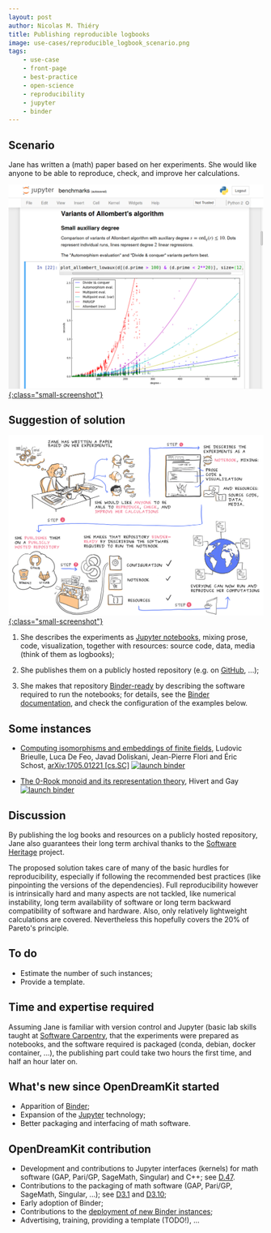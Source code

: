 ```yaml
---
layout: post
author: Nicolas M. Thiéry
title: Publishing reproducible logbooks
image: use-cases/reproducible_logbook_scenario.png
tags:
    - use-case
    - front-page
    - best-practice
    - open-science
    - reproducibility
    - jupyter
    - binder
---
```


## Scenario

Jane has written a (math) paper based on her experiments. She would
like anyone to be able to reproduce, check, and improve her calculations.

[ ![a binder logbook screenshot](/public/images/use-cases/reproducible_logbook_example.png){:class="small-screenshot"} ](/public/images/use-cases/reproducible_logbook_example.png)

## Suggestion of solution

[ ![picture of the suggested solution](/public/images/use-cases/reproducible_logbook.png){:class="small-screenshot"} ](/public/images/use-cases/reproducible_logbook.png)


1.  She describes the experiments as [Jupyter notebooks](http://jupyter.org),
    mixing prose, code, visualization, together with resources: source
    code, data, media (think of them as logbooks);

2.  She publishes them on a publicly hosted repository
    (e.g. on [GitHub](https://github.com), ...);

3.  She makes that repository [Binder-ready](/tag/binder) by describing the
    software required to run the notebooks; for details, see the
    [Binder documentation](https://mybinder.readthedocs.io/en/latest/using.html#preparing-a-repository-for-binder),
    and check the configuration of the examples below.

## Some instances

- [Computing isomorphisms and embeddings of finite fields](https://github.com/defeo/ffisom),
  Ludovic Brieulle, Luca De Feo, Javad Doliskani, Jean-Pierre Flori and Éric Schost,
  [arXiv:1705.01221 [cs.SC]](https://arxiv.org/abs/1705.01221)
  [![launch binder](https://mybinder.org/badge.svg)](https://mybinder.org/v2/gh/defeo/ffisom/master?filepath=notebooks)

- [The 0-Rook monoid and its representation theory](https://github.com/hivert/Jupyter-Notebooks),
  Hivert and Gay
  [![launch binder](https://mybinder.org/badge.svg)](https://mybinder.org/v2/gh/hivert/Jupyter-Notebooks/master?filepath=rook-0.ipynb)

## Discussion

By publishing the log books and resources on a publicly hosted
repository, Jane also guarantees their long term archival thanks
to the [Software Heritage](http://softwareheritage.org/) project.

The proposed solution takes care of many of the basic hurdles for
reproducibility, especially if following the recommended best
practices (like pinpointing the versions of the dependencies). Full
reproducibility however is intrinsically hard and many aspects are not
tackled, like numerical instability, long term availability of
software or long term backward compatibility of software and hardware.
Also, only relatively lightweight calculations are covered.
Nevertheless this hopefully covers the 20% of Pareto's principle.

<!--  Bonus: make the paper itself active !-->
<!-- TODO: explore using e.g. [latexml](https://dlmf.nist.gov/LaTeXML/)+[thebe](https://github.com/minrk/thebelab)?.!-->
<!-- TODO: publicity, indexing, referencement !-->
<!-- If executing the examples requires a non-trivial install/build step,
also consider
[using a `Dockerfile`](http://mybinder.readthedocs.io/en/latest/dockerfile.html),
and auto-building the Docker image on <https://hub.docker.com/>. !-->

## To do

- Estimate the number of such instances;
- Provide a template.

## Time and expertise required

Assuming Jane is familiar with version control and Jupyter (basic lab
skills taught at [Software Carpentry](http://software-carpentry.org/),
that the experiments were prepared as notebooks, and the software
required is packaged (conda, debian, docker container, ...), the
publishing part could take two hours the first time, and half an hour
later on.

## What's new since OpenDreamKit started

- Apparition of [Binder](http://mybinder.org);
- Expansion of the [Jupyter](http://jupyter.org) technology;
- Better packaging and interfacing of math software.

## OpenDreamKit contribution

- Development and contributions to Jupyter interfaces (kernels) for
  math software (GAP, Pari/GP, SageMath, Singular) and C++;
  see [D.47](https://github.com/OpenDreamKit/OpenDreamKit/issues/96).
- Contributions to the packaging of math software (GAP, Pari/GP,
  SageMath, Singular, ...); see
  [D3.1](https://github.com/OpenDreamKit/OpenDreamKit/issues/58)
  and
  [D3.10](https://github.com/OpenDreamKit/OpenDreamKit/issues/59);
- Early adoption of Binder;
- Contributions to the
  [deployment of new Binder instances](https://github.com/OpenDreamKit/OpenDreamKit/issues/238);
- Advertising, training, providing a template (TODO!), ...

